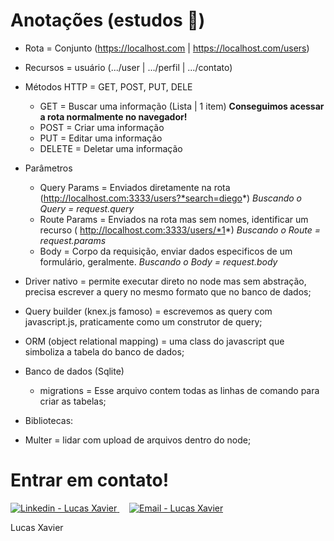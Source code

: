 # Anotações (estudos 📑)

- Rota = Conjunto (https://localhost.com | https://localhost.com/users)
- Recursos = usuário (.../user | .../perfil | .../contato)

- Métodos HTTP = GET, POST, PUT, DELE
  - GET = Buscar uma informação (Lista | 1 item) **Conseguimos acessar a rota normalmente no navegador!**
  - POST = Criar uma informação
  - PUT = Editar uma informação
  - DELETE = Deletar uma informação

- Parâmetros
  - Query Params = Enviados diretamente na rota (http://localhost.com:3333/users?*search=diego*) _Buscando o Query = request.query_
  - Route Params = Enviados na rota mas sem nomes, identificar um recurso ( http://localhost.com:3333/users/*1*) _Buscando o Route = request.params_
  - Body = Corpo da requisição, enviar dados especificos de um formulário, geralmente. _Buscando o Body = request.body_

- Driver nativo = permite executar direto no node mas sem abstração, precisa escrever a query no mesmo formato que no banco de dados;
- Query builder (knex.js famoso) = escrevemos as query com javascript.js, praticamente como um construtor de query;
- ORM (object relational mapping) = uma class do javascript que simboliza a tabela do banco de dados;

- Banco de dados (Sqlite)
  - migrations = Esse arquivo contem todas as linhas de comando para criar as tabelas;


- Bibliotecas:
 - Multer = lidar com upload de arquivos dentro do node;


# Entrar em contato!

<a href="https://www.linkedin.com/in/lucas-xavier-588b67a6/" target="_blank" >
  <img alt="Linkedin - Lucas Xavier" src="https://img.shields.io/badge/Linkedin--%23F8952D?style=social&logo=linkedin">
</a>&nbsp;&nbsp;&nbsp;
<a href="mailto:ls.xxavier@gmail.com" target="_blank" >
  <img alt="Email - Lucas Xavier" src="https://img.shields.io/badge/Email--%23F8952D?style=social&logo=gmail">
</a> 

Lucas Xavier